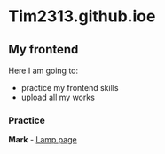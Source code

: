 # Tim2313.github.ioe

## My frontend

Here I am going to:

- practice my frontend skills
- upload all my works

### Practice

 **Mark** 
	- <a href="https://Tim2313.github.io/LampProject/index.html" target="_blank">Lamp page</a>